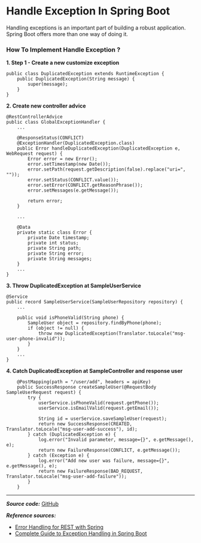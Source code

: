 # Handle Exception In Spring Boot
Handling exceptions is an important part of building a robust application. Spring Boot offers more than one way of doing it.


### How To Implement Handle Exception ?
__1. Step 1 - Create a new customize exception__
```
public class DuplicatedException extends RuntimeException {
    public DuplicatedException(String message) {
        super(message);
    }
}
```

__2. Create new controller advice__
```
@RestControllerAdvice
public class GlobalExceptionHandler {
    ...

    @ResponseStatus(CONFLICT)
    @ExceptionHandler(DuplicatedException.class)
    public Error handleDuplicatedException(DuplicatedException e, WebRequest request) {
        Error error = new Error();
        error.setTimestamp(new Date());
        error.setPath(request.getDescription(false).replace("uri=", ""));
        error.setStatus(CONFLICT.value());
        error.setError(CONFLICT.getReasonPhrase());
        error.setMessages(e.getMessage());

        return error;
    }  

    ...

    @Data
    private static class Error {
        private Date timestamp;
        private int status;
        private String path;
        private String error;
        private String messages;
    }
    ...
}

```

__3. Throw DuplicatedException at SampleUserService__
```
@Service
public record SampleUserService(SampleUserRepository repository) {
    ...

    public void isPhoneValid(String phone) {
        SampleUser object = repository.findByPhone(phone);
        if (object != null) {
            throw new DuplicatedException(Translator.toLocale("msg-user-phone-invalid"));
        }
    }
    ...
}
```

__4. Catch DuplicatedException at SampleController and response user__
```
    @PostMapping(path = "/user/add", headers = apiKey)
    public SuccessResponse createSampleUser(@RequestBody SampleUserRequest request) {
        try {
            userService.isPhoneValid(request.getPhone());
            userService.isEmailValid(request.getEmail());

            String id = userService.saveSampleUser(request);
            return new SuccessResponse(CREATED, Translator.toLocale("msg-user-add-success"), id);
        } catch (DuplicatedException e) {
            log.error("Invalid parameter, message={}", e.getMessage(), e);
            return new FailureResponse(CONFLICT, e.getMessage());
        } catch (Exception e) {
            log.error("Add new user was failure, message={}", e.getMessage(), e);
            return new FailureResponse(BAD_REQUEST, Translator.toLocale("msg-user-add-failure"));
        }
    }
```


---
***Source code:*** [GitHub](https://github.com/Kien-fit/java-sample)

***Reference sources:***
 - [Error Handling for REST with Spring](https://www.baeldung.com/exception-handling-for-rest-with-spring)
 - [Complete Guide to Exception Handling in Spring Boot](https://reflectoring.io/spring-boot-exception-handling/)
